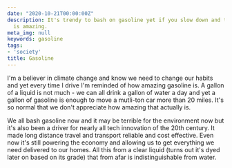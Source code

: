 ```yaml
---
date: "2020-10-21T00:00:00Z"
description: It's trendy to bash on gasoline yet if you slow down and think gasoline
  is amazing.
meta_img: null
keywords: gasoline
tags:
- 'society'
title: Gasoline
---
```


I'm a believer in climate change and know we need to change our habits and yet every time I drive I'm reminded of how amazing gasoline is. A gallon of a liquid is not much - we can all drink a gallon of water a day and yet a gallon of gasoline is enough to move a mutli-ton car more than 20 miles. It's so normal that we don't appreciate how amazing that actually is.

We all bash gasoline now and it may be terrible for the environment now but it's also been a driver for nearly all tech innovation of the 20th century. It made long distance travel and transport reliable and cost effective. Even now it's still powering the economy and allowing us to get everything we need delivered to our homes. All this from a clear liquid (turns out it's dyed later on based on its grade) that from afar is indistinguishable from water.
